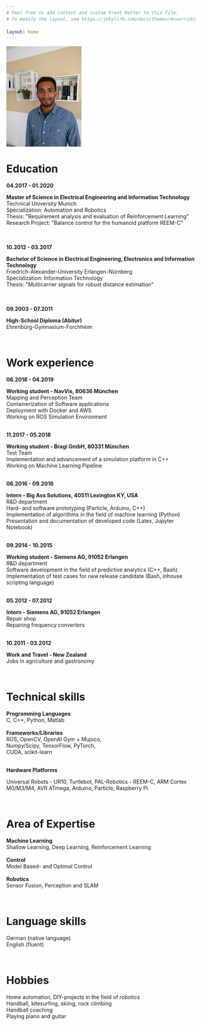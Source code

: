 ```yaml
---
# Feel free to add content and custom Front Matter to this file.
# To modify the layout, see https://jekyllrb.com/docs/themes/#overriding-theme-defaults

layout: home
---
```


<img src="Bewerbungsfoto.jpg" alt="me" width="200"/>
<!-- ![image](Bewerbungsfoto.jpg) -->

Education
=========

**04.2017 - 01.2020** 

**Master of Science in Electrical Engineering and Information
Technology**\
Technical University Munich\
Specialization: Automation and Robotics\
Thesis: \"Requirement analysis and evaluation of Reinforcement
Learning\"\
Research Project: \"Balance control for the humanoid platform REEM-C\"

\
\
**10.2012 - 03.2017** 

**Bachelor of Science in Electrical Engineering, Electronics and
Information Technology**\
Friedrich-Alexander-University Erlangen-Nürnberg\
Specialization: Information Technology\
Thesis: \"Multicarrier signals for robust distance estimation\"

\
\
**09.2003 - 07.2011** 

**High-School Diploma (Abitur)**\
Ehrenbürg-Gymnasium-Forchheim

 

Work experience
===============

**06.2018 - 04.2019** 

**Working student - NavVis, 80636 München**\
Mapping and Perception Team\
Containerization of Software applications\
Deployment with Docker and AWS\
Working on ROS Simulation Environment

\
**11.2017 - 05.2018** 

**Working student - Bragi GmbH, 80331 München**\
Test Team\
Implementation and advancement of a simulation platform in C++\
Working on Machine Learning Pipeline

\
**06.2016 - 09.2016** 

**Intern - Big Ass Solutions, 40511 Lexington KY, USA**\
R&D department\
Hard- and software prototyping (Particle, Arduino, C++)\
Implementation of algorithms in the field of machine learning (Python)\
Presentation and documentation of developed code (Latex, Jupyter
Notebook)

\
**09.2014 - 10.2015** 

**Working student - Siemens AG, 91052 Erlangen**\
R&D department\
Software development in the field of predictive analytics (C++, Bash)\
Implementation of test cases for new release candidate (Bash, inhouse
scripting language)

\
**05.2012 - 07.2012** 

**Intern - Siemens AG, 91052 Erlangen**\
Repair shop\
Repairing frequency converters

\
**10.2011 - 03.2012** 

**Work and Travel - New Zealand**\
Jobs in agriculture and gastronomy

 

Technical skills
================

**Programming Languages** \
C, C++, Python, Matlab
\
\
**Frameworks/Libraries** \
ROS, OpenCV, OpenAI Gym + Mujoco,\
Numpy/Scipy, TensorFlow, PyTorch,\
CUDA, scikit-learn

\
**Hardware Platforms** 

Universal Robots - UR10, Turtlebot, PAL-Robotics - REEM-C, ARM Cortex
M0/M3/M4, AVR ATmega, Arduino, Particle, Raspberry Pi

 

Area of Expertise
=================

**Machine Learning**\
 Shallow Learning, Deep Learning, Reinforcement Learning\
\
**Control**\
Model Based- and Optimal Control\
\
**Robotics**\
Sensor Fusion, Perception and SLAM

 

Language skills
===============

German (native language)\
English (fluent)

 

Hobbies
=======

Home automation, DIY-projects in the field of robotics\
Handball, kitesurfing, skiing, rock climbing\
Handball coaching\
Playing piano and guitar
